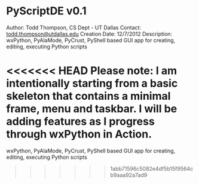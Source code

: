 PyScriptDE v0.1
==========
Author: Todd Thompson, CS Dept - UT Dallas
Contact: todd.thompson@utdallas.edu
Creation Date: 12/7/2012
Description: wxPython, PyAlaMode, PyCrust, PyShell based GUI app for creating, editing, executing Python scripts

<<<<<<< HEAD
Please note: I am intentionally starting from a basic skeleton that contains a minimal frame, menu and taskbar. I will be adding features as I progress through wxPython in Action.
=======
wxPython, PyAlaMode, PyCrust, PyShell based GUI app for creating, editing, executing Python scripts
>>>>>>> 1abb71596c5082e4df5b15f9564cb9aaa92a7ad9
